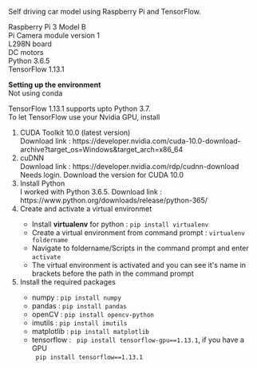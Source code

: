 Self driving car model using Raspberry Pi and TensorFlow.

Raspberry Pi 3 Model B<br/>
Pi Camera module version 1<br/>
L298N board<br/>
DC motors<br/>
Python 3.6.5<br/>
TensorFlow 1.13.1<br/>

<b>Setting up the environment</b><br/>
Not using conda<br/>

TensorFlow 1.13.1 supports upto Python 3.7.<br/>
To let TensorFlow use your Nvidia GPU, install<br/>
<ol>
<li> CUDA Toolkit 10.0 (latest version)</li>
Download link : https://developer.nvidia.com/cuda-10.0-download-archive?target_os=Windows&target_arch=x86_64 <br/>
<li> cuDNN </li>
Download link : https://developer.nvidia.com/rdp/cudnn-download <br/>
Needs login. Download the version for CUDA 10.0

<li> Install Python </li>
I worked with Python 3.6.5.
Download link : https://www.python.org/downloads/release/python-365/

<li>Create and activate a virtual environmet</li>
<ul>
  <li>Install <b>virtualenv</b> for python : <code>pip install virtualenv</code></li>  
  <li>Create a virtual environment from command prompt : <code>virtualenv foldername</code></li>
  <li>Navigate to foldername/Scripts in the command prompt and enter <code>activate</code></li>
  <li>The virtual environment is activated and you can see it's name in brackets before the path in the command prompt</li>
</ul>

<li>Install the required packages</li>
<ul>
  <li>numpy : <code>pip install numpy</code></li>
  <li>pandas : <code>pip install pandas</code></li>
  <li>openCV : <code>pip install opencv-python</code></li>
  <li>imutils : <code>pip install imutils</code></li>
  <li>matplotlib : <code>pip install matplotlib</code></li>
  <li>tensorflow : <code> pip install tensorflow-gpu==1.13.1</code>, if you have a GPU<br/>
    <code> pip install tensorflow==1.13.1</code>
  </li>
</ul>
</ol>


